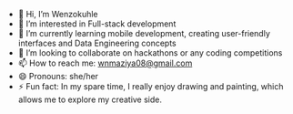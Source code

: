 - 👋 Hi, I’m Wenzokuhle
- 👀 I’m interested in Full-stack development 
- 🌱 I’m currently learning mobile development, creating user-friendly interfaces and Data Engineering concepts
- 💞️ I’m looking to collaborate on hackathons or any coding competitions
- 📫 How to reach me: wnmaziya08@gmail.com
- 😄 Pronouns: she/her
- ⚡ Fun fact: In my spare time, I really enjoy drawing and painting, which allows me to explore my creative side.

<!---
Wenzokuhle08/Wenzokuhle08 is a ✨ special ✨ repository because its `README.md` (this file) appears on your GitHub profile.
You can click the Preview link to take a look at your changes.
--->
